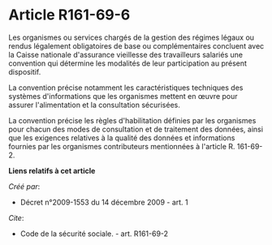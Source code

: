 # Article R161-69-6

Les organismes ou services chargés de la gestion des régimes légaux ou rendus légalement obligatoires de base ou
complémentaires concluent avec la Caisse nationale d'assurance vieillesse des travailleurs salariés une convention qui
détermine les modalités de leur participation au présent dispositif. 

La convention précise notamment les caractéristiques techniques des systèmes d'informations que les organismes mettent en
œuvre pour assurer l'alimentation et la consultation sécurisées. 

La convention précise les règles d'habilitation définies par les organismes pour chacun des modes de consultation et de
traitement des données, ainsi que les exigences relatives à la qualité des données et informations fournies par les
organismes contributeurs mentionnées à l'article R. 161-69-2.

**Liens relatifs à cet article**

_Créé par_:

  - Décret n°2009-1553 du 14 décembre 2009 - art. 1

_Cite_:

  - Code de la sécurité sociale. - art. R161-69-2
